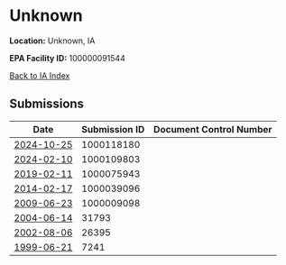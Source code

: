 # Unknown

**Location:** Unknown, IA

**EPA Facility ID:** 100000091544

[Back to IA Index](../../index.md)

## Submissions

| Date | Submission ID | Document Control Number |
|------|--------------|-------------------------|
| [2024-10-25](submissions/1000118180.md) | 1000118180 |  |
| [2024-02-10](submissions/1000109803.md) | 1000109803 |  |
| [2019-02-11](submissions/1000075943.md) | 1000075943 |  |
| [2014-02-17](submissions/1000039096.md) | 1000039096 |  |
| [2009-06-23](submissions/1000009098.md) | 1000009098 |  |
| [2004-06-14](submissions/31793.md) | 31793 |  |
| [2002-08-06](submissions/26395.md) | 26395 |  |
| [1999-06-21](submissions/7241.md) | 7241 |  |
